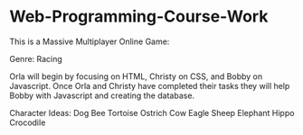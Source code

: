 # Web-Programming-Course-Work

This is a Massive Multiplayer Online Game:

Genre: Racing


Orla will begin by focusing on HTML, Christy on CSS, and Bobby on Javascript. 
Once Orla and Christy have completed their tasks they will help Bobby with Javascript and creating the database. 


Character Ideas:
Dog
Bee
Tortoise
Ostrich
Cow
Eagle
Sheep
Elephant
Hippo
Crocodile
